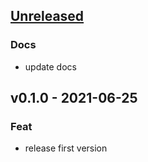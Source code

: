 <a name="unreleased"></a>
## [Unreleased]

### Docs
- update docs


<a name="v0.1.0"></a>
## v0.1.0 - 2021-06-25
### Feat
- release first version


[Unreleased]: https://github.com/noritakaIzumi/clock_app/compare/v0.1.0...HEAD
